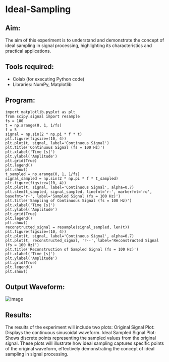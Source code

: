 # Ideal-Sampling
## Aim:

  The aim of this experiment is to understand and demonstrate the concept of ideal sampling in signal processing, highlighting its characteristics and practical applications.

## Tools required:
  
  * Colab (for executing Python code)
  * Libraries: NumPy, Matplotlib

## Program:
~~~import numpy as np
import matplotlib.pyplot as plt
from scipy.signal import resample
fs = 100
t = np.arange(0, 1, 1/fs) 
f = 5
signal = np.sin(2 * np.pi * f * t)
plt.figure(figsize=(10, 4))
plt.plot(t, signal, label='Continuous Signal')
plt.title('Continuous Signal (fs = 100 Hz)')
plt.xlabel('Time [s]')
plt.ylabel('Amplitude')
plt.grid(True)
plt.legend()
plt.show()
t_sampled = np.arange(0, 1, 1/fs)
signal_sampled = np.sin(2 * np.pi * f * t_sampled)
plt.figure(figsize=(10, 4))
plt.plot(t, signal, label='Continuous Signal', alpha=0.7)
plt.stem(t_sampled, signal_sampled, linefmt='r-', markerfmt='ro', basefmt='r-', label='Sampled Signal (fs = 100 Hz)')
plt.title('Sampling of Continuous Signal (fs = 100 Hz)')
plt.xlabel('Time [s]')
plt.ylabel('Amplitude')
plt.grid(True)
plt.legend()
plt.show()
reconstructed_signal = resample(signal_sampled, len(t))
plt.figure(figsize=(10, 4))
plt.plot(t, signal, label='Continuous Signal', alpha=0.7)
plt.plot(t, reconstructed_signal, 'r--', label='Reconstructed Signal (fs = 100 Hz)')
plt.title('Reconstruction of Sampled Signal (fs = 100 Hz)')
plt.xlabel('Time [s]')
plt.ylabel('Amplitude')
plt.grid(True)
plt.legend()
plt.show()
~~~

## Output Waveform:

![image](https://github.com/user-attachments/assets/0674414f-553d-46c4-9ffb-d9d9d79ff29a)

## Results:

The results of the experiment will include two plots:
  Original Signal Plot: Displays the continuous sinusoidal waveform.
  Ideal Sampled Signal Plot: Shows discrete points representing the sampled values from the original signal.
These plots will illustrate how ideal sampling captures specific points of the original waveform, effectively demonstrating the concept of ideal sampling in signal processing.
